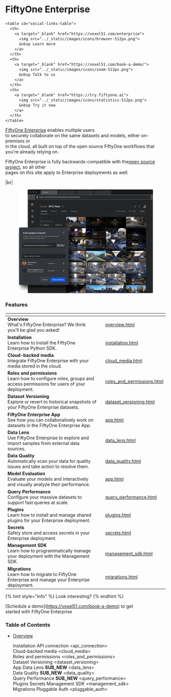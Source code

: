 # FiftyOne Enterprise

```
<table id="social-links-table">
  <th>
    <a target="_blank" href="https://voxel51.com/enterprise">
      <img src="../_static/images/icons/browser-512px.png">
      &nbsp Learn more
    </a>
  </th>
  <th>
    <a target="_blank" href="https://voxel51.com/book-a-demo/">
      <img src="../_static/images/icons/zoom-512px.png">
      &nbsp Talk to us
    </a>
  </th>
  <th>
    <a target="_blank" href="https://try.fiftyone.ai">
      <img src="../_static/images/icons/statistics-512px.png">
      &nbsp Try it now
    </a>
  </th>
</table>
```

[FiftyOne Enterprise](https://voxel51.com/enterprise/) enables multiple users\
to securely collaborate on the same datasets and models, either on-premises or\
in the cloud, all built on top of the open source FiftyOne workflows that\
you're already relying on.

FiftyOne Enterprise is fully backwards-compatible with the[open source project](https://github.com/voxel51/fiftyone), so all other\
pages on this site apply to Enterprise deployments as well.

|br|

<figure><img src="../images/enterprise/hero.png" alt="enterprise-hero"><figcaption></figcaption></figure>

### Features

<table data-view="cards"><thead><tr><th></th><th data-hidden data-card-cover data-type="files"></th><th data-hidden data-card-target data-type="content-ref"></th></tr></thead><tbody><tr><td><strong>Overview</strong><br>What's FiftyOne Enterprise? We think you'll be glad you asked!<br></td><td></td><td><a href="overview.html">overview.html</a></td></tr><tr><td><strong>Installation</strong><br>Learn how to install the FiftyOne Enterprise Python SDK.<br></td><td></td><td><a href="installation.html">installation.html</a></td></tr><tr><td><strong>Cloud-backed media</strong><br>Integrate FiftyOne Enterprise with your media stored in the cloud.<br></td><td></td><td><a href="cloud_media.html">cloud_media.html</a></td></tr><tr><td><strong>Roles and permissions</strong><br>Learn how to configure roles, groups and access permissions for users of your deployment.<br></td><td></td><td><a href="roles_and_permissions.html">roles_and_permissions.html</a></td></tr><tr><td><strong>Dataset Versioning</strong><br>Explore or revert to historical snapshots of your FiftyOne Enterprise datasets.<br></td><td></td><td><a href="dataset_versioning.html">dataset_versioning.html</a></td></tr><tr><td><strong>FiftyOne Enterprise App</strong><br>See how you can collaboratively work on datasets in the FiftyOne Enterprise App.<br></td><td></td><td><a href="app.html">app.html</a></td></tr><tr><td><strong>Data Lens</strong><br>Use FiftyOne Enterprise to explore and import samples from external data sources.<br></td><td></td><td><a href="data_lens.html">data_lens.html</a></td></tr><tr><td><strong>Data Quality</strong><br>Automatically scan your data for quality issues and take action to resolve them.<br></td><td></td><td><a href="data_quality.html">data_quality.html</a></td></tr><tr><td><strong>Model Evaluation</strong><br>Evaluate your models and interactively and visually analyze their performance.<br></td><td></td><td><a href="../user_guide/app.html#app-model-evaluation-panel">app.html</a></td></tr><tr><td><strong>Query Performance</strong><br>Configure your massive datasets to support fast queries at scale.<br></td><td></td><td><a href="query_performance.html">query_performance.html</a></td></tr><tr><td><strong>Plugins</strong><br>Learn how to install and manage shared plugins for your Enterprise deployment.<br></td><td></td><td><a href="plugins.html">plugins.html</a></td></tr><tr><td><strong>Secrets</strong><br>Safely store and access secrets in your Enterprise deployment.<br></td><td></td><td><a href="secrets.html">secrets.html</a></td></tr><tr><td><strong>Management SDK</strong><br>Learn how to programmatically manage your deployment with the Management SDK.<br></td><td></td><td><a href="management_sdk.html">management_sdk.html</a></td></tr><tr><td><strong>Migrations</strong><br>Learn how to migrate to FiftyOne Enterprise and manage your Enterprise deployment.<br></td><td></td><td><a href="migrations.html">migrations.html</a></td></tr></tbody></table>

{% hint style="info" %}
Look interesting?
{% endhint %}

\[Schedule a demo]\(https://voxel51.com/book-a-demo) to get\
started with FiftyOne Enterprise

### Table of Contents

*   [Overview](overview/)

    Installation API connection \<api\_connection>\
    Cloud-backed media \<cloud\_media>\
    Roles and permissions \<roles\_and\_permissions>\
    Dataset Versioning \<dataset\_versioning>\
    App Data Lens **SUB\_NEW** \<data\_lens>\
    Data Quality **SUB\_NEW** \<data\_quality>\
    Query Performance **SUB\_NEW** \<query\_performance>\
    Plugins Secrets Management SDK \<management\_sdk>\
    Migrations Pluggable Auth \<pluggable\_auth>

